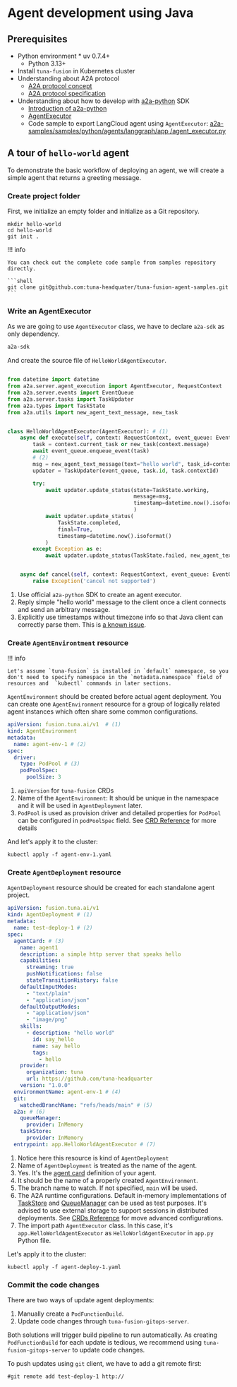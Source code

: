 # Agent development using Java

## Prerequisites

* Python environment
      * uv 0.7.4+
    * Python 3.13+
* Install `tuna-fusion` in Kubernetes cluster
* Understanding about A2A protocol
    * [A2A protocol concept](https://a2a-protocol.org/latest/topics/what-is-a2a/)
    * [A2A protocol specification](https://a2a-protocol.org/latest/specs/a2a-protocol-specification/)
* Understanding about how to develop with [a2a-python]() SDK
    * [Introduction of a2a-python](https://a2a-protocol.org/latest/tutorials/python/1-introduction/)
    * [AgentExecutor](https://a2a-protocol.org/latest/tutorials/python/4-agent-executor/)
    * Code sample to export LangCloud agent using `AgentExecutor`: [a2a-samples/samples/python/agents/langgraph/app
      /agent_executor.py](https://github.com/a2aproject/a2a-samples/blob/main/samples/python/agents/langgraph/app/agent_executor.py#L27)


## A tour of `hello-world` agent

To demonstrate the basic workflow of deploying an agent, we will create a simple agent that returns a greeting message.


### Create project folder

First, we initialize an empty folder and initialize as a Git repository.

```shell
mkdir hello-world
cd hello-world
git init .
```

!!! info

    You can check out the complete code sample from samples repository directly.

    ```shell
    git clone git@github.com:tuna-headquater/tuna-fusion-agent-samples.git
    ```


### Write an AgentExecutor

As we are going to use `AgentExecutor` class, we have to declare `a2a-sdk` as only dependency.

```txt title="requirements.txt"
a2a-sdk
```

And create the source file of `HelloWorldAgentExecutor`.

``` python title="app.py" linenums="1"

from datetime import datetime
from a2a.server.agent_execution import AgentExecutor, RequestContext 
from a2a.server.events import EventQueue
from a2a.server.tasks import TaskUpdater
from a2a.types import TaskState
from a2a.utils import new_agent_text_message, new_task


class HelloWorldAgentExecutor(AgentExecutor): # (1)
    async def execute(self, context: RequestContext, event_queue: EventQueue) -> None:
        task = context.current_task or new_task(context.message)
        await event_queue.enqueue_event(task)
        # (2)
        msg = new_agent_text_message(text="hello world", task_id=context.task_id)
        updater = TaskUpdater(event_queue, task.id, task.contextId)

        try:
            await updater.update_status(state=TaskState.working,
                                        message=msg,
                                        timestamp=datetime.now().isoformat() # (3)
                                        )
            await updater.update_status(
                TaskState.completed,
                final=True,
                timestamp=datetime.now().isoformat()
            )
        except Exception as e:
            await updater.update_status(TaskState.failed, new_agent_text_message(text=str(e), task_id=task.id, context_id=task.contextId))


    async def cancel(self, context: RequestContext, event_queue: EventQueue) -> None:
        raise Exception('cancel not supported') 

```

1. Use official `a2a-python` SDK to create an agent executor.
2. Reply simple "hello world" message to the client once a client connects and send an arbitrary message.
3. Explicitly use timestamps without timezone info so that Java client can correctly parse them. This is [a known issue](https://github.com/a2aproject/a2a-java/issues/232).



### Create `AgentEnvirontment` resource

!!! info

    Let's assume `tuna-fusion` is installed in `default` namespace, so you don't need to specify namespace in the `metadata.namespace` field of resources and  `kubectl` commands in later sections.



`AgentEnvironment` should be created before actual agent deployment. You can create one `AgentEnvironment` resource for a group of logically related agent instances which often share some common configurations.

```yaml title="agent-env-1.yaml" linenums="1"
apiVersion: fusion.tuna.ai/v1  # (1)
kind: AgentEnvironment
metadata:
  name: agent-env-1 # (2)
spec:
  driver:
    type: PodPool # (3)
    podPoolSpec:
      poolSize: 3
```


1. `apiVersion` for `tuna-fusion` CRDs
2. Name of the `AgentEnvironment`: It should be unique in the namespace and it will be used in `AgentDeployment` later.
3. `PodPool` is used as provision driver and detailed properties for `PodPool` can be configured in `podPoolSpec` field. See [CRD Reference](../reference/crds-reference.md) for more details

And let's apply it to the cluster:

```shell
kubectl apply -f agent-env-1.yaml
```

### Create `AgentDeployment` resource

`AgentDeployment` resource should be created for each standalone agent project.


```yaml title="agent-deploy-1.yaml" linenums="1"
apiVersion: fusion.tuna.ai/v1
kind: AgentDeployment # (1)
metadata:
  name: test-deploy-1 # (2)
spec:
  agentCard: # (3)
    name: agent1
    description: a simple http server that speaks hello
    capabilities:
      streaming: true
      pushNotifications: false
      stateTransitionHistory: false
    defaultInputModes:
      - "text/plain"
      - "application/json"
    defaultOutputModes:
      - "application/json"
      - "image/png"
    skills:
      - description: "hello world"
        id: say_hello
        name: say hello
        tags:
          - hello
    provider:
      organization: tuna
      url: https://github.com/tuna-headquarter
    version: "1.0.0"
  environmentName: agent-env-1 # (4)
  git:
    watchedBranchName: "refs/heads/main" # (5)
  a2a: # (6)
    queueManager:
      provider: InMemory
    taskStore:
      provider: InMemory
  entrypoint: app.HelloWorldAgentExecutor # (7)
```


1. Notice here this resource is kind of `AgentDeployment`
2. Name of `AgentDeployment` is treated as the name of the agent.
3. Yes. It's the [agent card](https://a2a-protocol.org/latest/specification/#55-agentcard-object-structure) definition of your agent.
4. It should be the name of a properly created `AgentEnvironment`.
5. The branch name to watch. If not specified, `main` will be used.
6. The A2A runtime configurations. Default in-memory implementations of [TaskStore]() and [QueueManager]() can be used as test purposes. It's advised to use external storage to support sessions in distributed deployments. See [CRDs Reference](../reference/crds-reference.md) for move advanced configurations.
7. The import path `AgentExecutor` class. In this case, it's `app.HelloWorldAgentExecutor` as `HelloWorldAgentExecutor` in `app.py` Python file.

Let's apply it to the cluster:

```shell
kubectl apply -f agent-deploy-1.yaml
```

### Commit the code changes

There are two ways of update agent deployments:

1. Manually create a `PodFunctionBuild`.
2. Update code changes through `tuna-fusion-gitops-server`.

Both solutions will trigger build pipeline to run automatically. As creating `PodFunctionBuild` for each update is tedious, we recommend using `tuna-fusion-gitops-server` to update code changes.

To push updates using `git` client, we have to add a git remote first:

```shell
#git remote add test-deploy-1 http://
```